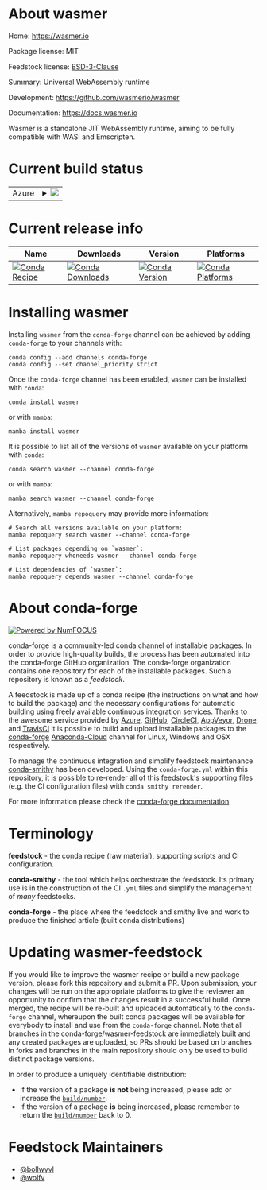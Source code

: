 About wasmer
============

Home: https://wasmer.io

Package license: MIT

Feedstock license: [BSD-3-Clause](https://github.com/conda-forge/wasmer-feedstock/blob/main/LICENSE.txt)

Summary: Universal WebAssembly runtime

Development: https://github.com/wasmerio/wasmer

Documentation: https://docs.wasmer.io

Wasmer is a standalone JIT WebAssembly runtime, aiming to be fully
compatible with WASI and Emscripten.


Current build status
====================


<table>
    
  <tr>
    <td>Azure</td>
    <td>
      <details>
        <summary>
          <a href="https://dev.azure.com/conda-forge/feedstock-builds/_build/latest?definitionId=11776&branchName=main">
            <img src="https://dev.azure.com/conda-forge/feedstock-builds/_apis/build/status/wasmer-feedstock?branchName=main">
          </a>
        </summary>
        <table>
          <thead><tr><th>Variant</th><th>Status</th></tr></thead>
          <tbody><tr>
              <td>linux_64_openssl1.1.1</td>
              <td>
                <a href="https://dev.azure.com/conda-forge/feedstock-builds/_build/latest?definitionId=11776&branchName=main">
                  <img src="https://dev.azure.com/conda-forge/feedstock-builds/_apis/build/status/wasmer-feedstock?branchName=main&jobName=linux&configuration=linux_64_openssl1.1.1" alt="variant">
                </a>
              </td>
            </tr><tr>
              <td>linux_64_openssl3</td>
              <td>
                <a href="https://dev.azure.com/conda-forge/feedstock-builds/_build/latest?definitionId=11776&branchName=main">
                  <img src="https://dev.azure.com/conda-forge/feedstock-builds/_apis/build/status/wasmer-feedstock?branchName=main&jobName=linux&configuration=linux_64_openssl3" alt="variant">
                </a>
              </td>
            </tr><tr>
              <td>osx_64_openssl1.1.1</td>
              <td>
                <a href="https://dev.azure.com/conda-forge/feedstock-builds/_build/latest?definitionId=11776&branchName=main">
                  <img src="https://dev.azure.com/conda-forge/feedstock-builds/_apis/build/status/wasmer-feedstock?branchName=main&jobName=osx&configuration=osx_64_openssl1.1.1" alt="variant">
                </a>
              </td>
            </tr><tr>
              <td>osx_64_openssl3</td>
              <td>
                <a href="https://dev.azure.com/conda-forge/feedstock-builds/_build/latest?definitionId=11776&branchName=main">
                  <img src="https://dev.azure.com/conda-forge/feedstock-builds/_apis/build/status/wasmer-feedstock?branchName=main&jobName=osx&configuration=osx_64_openssl3" alt="variant">
                </a>
              </td>
            </tr><tr>
              <td>win_64_openssl1.1.1</td>
              <td>
                <a href="https://dev.azure.com/conda-forge/feedstock-builds/_build/latest?definitionId=11776&branchName=main">
                  <img src="https://dev.azure.com/conda-forge/feedstock-builds/_apis/build/status/wasmer-feedstock?branchName=main&jobName=win&configuration=win_64_openssl1.1.1" alt="variant">
                </a>
              </td>
            </tr><tr>
              <td>win_64_openssl3</td>
              <td>
                <a href="https://dev.azure.com/conda-forge/feedstock-builds/_build/latest?definitionId=11776&branchName=main">
                  <img src="https://dev.azure.com/conda-forge/feedstock-builds/_apis/build/status/wasmer-feedstock?branchName=main&jobName=win&configuration=win_64_openssl3" alt="variant">
                </a>
              </td>
            </tr>
          </tbody>
        </table>
      </details>
    </td>
  </tr>
</table>

Current release info
====================

| Name | Downloads | Version | Platforms |
| --- | --- | --- | --- |
| [![Conda Recipe](https://img.shields.io/badge/recipe-wasmer-green.svg)](https://anaconda.org/conda-forge/wasmer) | [![Conda Downloads](https://img.shields.io/conda/dn/conda-forge/wasmer.svg)](https://anaconda.org/conda-forge/wasmer) | [![Conda Version](https://img.shields.io/conda/vn/conda-forge/wasmer.svg)](https://anaconda.org/conda-forge/wasmer) | [![Conda Platforms](https://img.shields.io/conda/pn/conda-forge/wasmer.svg)](https://anaconda.org/conda-forge/wasmer) |

Installing wasmer
=================

Installing `wasmer` from the `conda-forge` channel can be achieved by adding `conda-forge` to your channels with:

```
conda config --add channels conda-forge
conda config --set channel_priority strict
```

Once the `conda-forge` channel has been enabled, `wasmer` can be installed with `conda`:

```
conda install wasmer
```

or with `mamba`:

```
mamba install wasmer
```

It is possible to list all of the versions of `wasmer` available on your platform with `conda`:

```
conda search wasmer --channel conda-forge
```

or with `mamba`:

```
mamba search wasmer --channel conda-forge
```

Alternatively, `mamba repoquery` may provide more information:

```
# Search all versions available on your platform:
mamba repoquery search wasmer --channel conda-forge

# List packages depending on `wasmer`:
mamba repoquery whoneeds wasmer --channel conda-forge

# List dependencies of `wasmer`:
mamba repoquery depends wasmer --channel conda-forge
```


About conda-forge
=================

[![Powered by
NumFOCUS](https://img.shields.io/badge/powered%20by-NumFOCUS-orange.svg?style=flat&colorA=E1523D&colorB=007D8A)](https://numfocus.org)

conda-forge is a community-led conda channel of installable packages.
In order to provide high-quality builds, the process has been automated into the
conda-forge GitHub organization. The conda-forge organization contains one repository
for each of the installable packages. Such a repository is known as a *feedstock*.

A feedstock is made up of a conda recipe (the instructions on what and how to build
the package) and the necessary configurations for automatic building using freely
available continuous integration services. Thanks to the awesome service provided by
[Azure](https://azure.microsoft.com/en-us/services/devops/), [GitHub](https://github.com/),
[CircleCI](https://circleci.com/), [AppVeyor](https://www.appveyor.com/),
[Drone](https://cloud.drone.io/welcome), and [TravisCI](https://travis-ci.com/)
it is possible to build and upload installable packages to the
[conda-forge](https://anaconda.org/conda-forge) [Anaconda-Cloud](https://anaconda.org/)
channel for Linux, Windows and OSX respectively.

To manage the continuous integration and simplify feedstock maintenance
[conda-smithy](https://github.com/conda-forge/conda-smithy) has been developed.
Using the ``conda-forge.yml`` within this repository, it is possible to re-render all of
this feedstock's supporting files (e.g. the CI configuration files) with ``conda smithy rerender``.

For more information please check the [conda-forge documentation](https://conda-forge.org/docs/).

Terminology
===========

**feedstock** - the conda recipe (raw material), supporting scripts and CI configuration.

**conda-smithy** - the tool which helps orchestrate the feedstock.
                   Its primary use is in the construction of the CI ``.yml`` files
                   and simplify the management of *many* feedstocks.

**conda-forge** - the place where the feedstock and smithy live and work to
                  produce the finished article (built conda distributions)


Updating wasmer-feedstock
=========================

If you would like to improve the wasmer recipe or build a new
package version, please fork this repository and submit a PR. Upon submission,
your changes will be run on the appropriate platforms to give the reviewer an
opportunity to confirm that the changes result in a successful build. Once
merged, the recipe will be re-built and uploaded automatically to the
`conda-forge` channel, whereupon the built conda packages will be available for
everybody to install and use from the `conda-forge` channel.
Note that all branches in the conda-forge/wasmer-feedstock are
immediately built and any created packages are uploaded, so PRs should be based
on branches in forks and branches in the main repository should only be used to
build distinct package versions.

In order to produce a uniquely identifiable distribution:
 * If the version of a package **is not** being increased, please add or increase
   the [``build/number``](https://docs.conda.io/projects/conda-build/en/latest/resources/define-metadata.html#build-number-and-string).
 * If the version of a package **is** being increased, please remember to return
   the [``build/number``](https://docs.conda.io/projects/conda-build/en/latest/resources/define-metadata.html#build-number-and-string)
   back to 0.

Feedstock Maintainers
=====================

* [@bollwyvl](https://github.com/bollwyvl/)
* [@wolfv](https://github.com/wolfv/)

